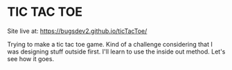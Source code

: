 # TIC TAC TOE

Site live at: https://bugsdev2.github.io/ticTacToe/ 

Trying to make a tic tac toe game. Kind of a challenge considering that I was designing stuff outside first. 
I'll learn to use the inside out method. Let's see how it goes.

